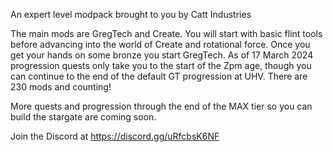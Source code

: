 An expert level modpack brought to you by Catt Industries

The main mods are GregTech and Create. You will start with basic flint tools before advancing into the world of Create and rotational force. Once you get your hands on some bronze you start GregTech. As of 17 March 2024 progression quests only take you to the start of the Zpm age, though you can continue to the end of the default GT progression at UHV. There are 230 mods and counting!

More quests and progression through the end of the MAX tier so you can build the stargate are coming soon.

Join the Discord at https://discord.gg/uRfcbsK6NF
